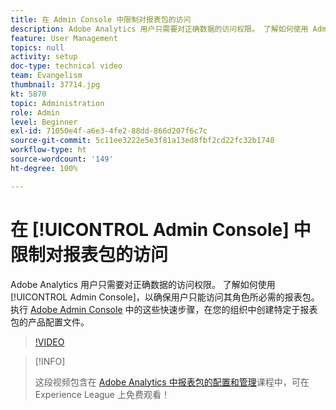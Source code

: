 ```yaml
---
title: 在 Admin Console 中限制对报表包的访问
description: Adobe Analytics 用户只需要对正确数据的访问权限。 了解如何使用 Admin Console，以确保用户只能访问其角色所必需的报表包。 执行 Adobe Admin Console 中的这些快速步骤，在您的组织中创建特定于报表包的产品配置文件。
feature: User Management
topics: null
activity: setup
doc-type: technical video
team: Evangelism
thumbnail: 37714.jpg
kt: 5870
topic: Administration
role: Admin
level: Beginner
exl-id: 71050e4f-a6e3-4fe2-88dd-866d207f6c7c
source-git-commit: 5c11ee3222e5e3f81a13ed8fbf2cd22fc32b1740
workflow-type: ht
source-wordcount: '149'
ht-degree: 100%

---
```


# 在 [!UICONTROL Admin Console] 中限制对报表包的访问

Adobe Analytics 用户只需要对正确数据的访问权限。 了解如何使用 [!UICONTROL Admin Console]，以确保用户只能访问其角色所必需的报表包。 执行 [Adobe Admin Console](https://adminconsole.adobe.com/) 中的这些快速步骤，在您的组织中创建特定于报表包的产品配置文件。

>[!VIDEO](https://video.tv.adobe.com/v/37714/?quality=12&learn=on)

>[!INFO]
>
> 这段视频包含在 [Adobe Analytics 中报表包的配置和管理](https://experienceleague.adobe.com/?recommended=Analytics-A-1-2021.1.administration)课程中，可在 Experience League 上免费观看！